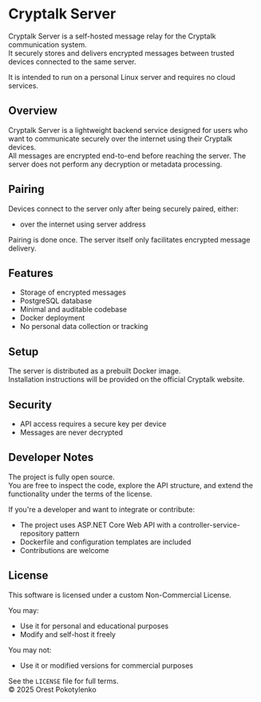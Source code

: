 # Cryptalk Server

Cryptalk Server is a self-hosted message relay for the Cryptalk communication system.  
It securely stores and delivers encrypted messages between trusted devices connected to the same server.

It is intended to run on a personal Linux server and requires no cloud services.

## Overview

Cryptalk Server is a lightweight backend service designed for users who want to communicate securely over the internet using their Cryptalk devices.  
All messages are encrypted end-to-end before reaching the server. The server does not perform any decryption or metadata processing.

## Pairing

Devices connect to the server only after being securely paired, either:
 
- over the internet using server address

Pairing is done once. The server itself only facilitates encrypted message delivery.

## Features

- Storage of encrypted messages
- PostgreSQL database
- Minimal and auditable codebase
- Docker deployment
- No personal data collection or tracking

## Setup

The server is distributed as a prebuilt Docker image.  
Installation instructions will be provided on the official Cryptalk website.

## Security

- API access requires a secure key per device
- Messages are never decrypted

## Developer Notes

The project is fully open source.  
You are free to inspect the code, explore the API structure, and extend the functionality under the terms of the license.

If you're a developer and want to integrate or contribute:
- The project uses ASP.NET Core Web API with a controller-service-repository pattern
- Dockerfile and configuration templates are included
- Contributions are welcome

## License

This software is licensed under a custom Non-Commercial License.

You may:
- Use it for personal and educational purposes
- Modify and self-host it freely

You may not:
- Use it or modified versions for commercial purposes

See the `LICENSE` file for full terms.  
© 2025 Orest Pokotylenko